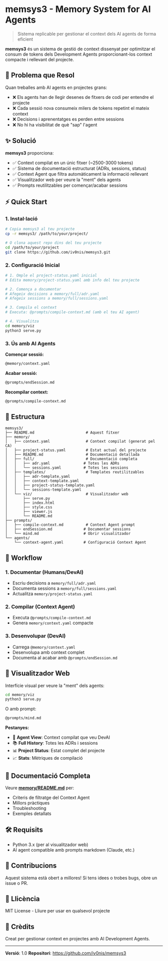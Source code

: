 # memsys3 - Memory System for AI Agents

> Sistema replicable per gestionar el context dels AI agents de forma eficient

**memsys3** és un sistema de gestió de context dissenyat per optimitzar el consum de tokens dels Development Agents proporcionant-los context compacte i rellevant del projecte.

## 🎯 Problema que Resol

Quan treballes amb AI agents en projectes grans:
- ❌ Els agents han de llegir desenes de fitxers de codi per entendre el projecte
- ❌ Cada sessió nova consumeix milers de tokens repetint el mateix context
- ❌ Decisions i aprenentatges es perden entre sessions
- ❌ No hi ha visibilitat de què "sap" l'agent

## ✨ Solució

**memsys3** proporciona:
- ✅ Context compilat en un únic fitxer (~2500-3000 tokens)
- ✅ Sistema de documentació estructurat (ADRs, sessions, status)
- ✅ Context Agent que filtra automàticament la informació rellevant
- ✅ Visualitzador web per veure la "ment" dels agents
- ✅ Prompts reutilitzables per començar/acabar sessions

## ⚡ Quick Start

### 1. Instal·lació

```bash
# Copia memsys3 al teu projecte
cp -r memsys3/ /path/to/your/project/

# O clona aquest repo dins del teu projecte
cd /path/to/your/project
git clone https://github.com/iv0nis/memsys3.git
```

### 2. Configuració Inicial

```bash
# 1. Omple el project-status.yaml inicial
# Edita memory/project-status.yaml amb info del teu projecte

# 2. Comença a documentar
# Afegeix decisions a memory/full/adr.yaml
# Afegeix sessions a memory/full/sessions.yaml

# 3. Compila el context
# Executa: @prompts/compile-context.md (amb el teu AI agent)

# 4. Visualitza
cd memory/viz
python3 serve.py
```

### 3. Ús amb AI Agents

**Començar sessió:**
```bash
@memory/context.yaml
```

**Acabar sessió:**
```bash
@prompts/endSession.md
```

**Recompilar context:**
```bash
@prompts/compile-context.md
```

## 📁 Estructura

```
memsys3/
├── README.md                       # Aquest fitxer
├── memory/
│   ├── context.yaml                # Context compilat (generat pel CA)
│   ├── project-status.yaml         # Estat actual del projecte
│   ├── README.md                   # Documentació detallada
│   ├── full/                       # Documentació completa
│   │   ├── adr.yaml               # Totes les ADRs
│   │   └── sessions.yaml          # Totes les sessions
│   ├── templates/                  # Templates reutilitzables
│   │   ├── adr-template.yaml
│   │   ├── context-template.yaml
│   │   ├── project-status-template.yaml
│   │   └── sessions-template.yaml
│   └── viz/                        # Visualitzador web
│       ├── serve.py
│       ├── index.html
│       ├── style.css
│       ├── viewer.js
│       └── README.md
├── prompts/
│   ├── compile-context.md          # Context Agent prompt
│   ├── endSession.md              # Documentar sessions
│   └── mind.md                    # Obrir visualitzador
└── agents/
    └── context-agent.yaml         # Configuració Context Agent
```

## 🔄 Workflow

### 1. **Documentar** (Humans/DevAI)
- Escriu decisions a `memory/full/adr.yaml`
- Documenta sessions a `memory/full/sessions.yaml`
- Actualitza `memory/project-status.yaml`

### 2. **Compilar** (Context Agent)
- Executa `@prompts/compile-context.md`
- Genera `memory/context.yaml` compacte

### 3. **Desenvolupar** (DevAI)
- Carrega `@memory/context.yaml`
- Desenvolupa amb context complet
- Documenta al acabar amb `@prompts/endSession.md`

## 🎨 Visualitzador Web

Interfície visual per veure la "ment" dels agents:

```bash
cd memory/viz
python3 serve.py
```

O amb prompt:
```bash
@prompts/mind.md
```

**Pestanyes:**
- 🤖 **Agent View**: Context compilat que veu DevAI
- 📚 **Full History**: Totes les ADRs i sessions
- 📊 **Project Status**: Estat complet del projecte
- 📈 **Stats**: Mètriques de compilació

## 📖 Documentació Completa

Veure **[memory/README.md](memory/README.md)** per:
- Criteris de filtratge del Context Agent
- Millors pràctiques
- Troubleshooting
- Exemples detallats

## 🛠 Requisits

- Python 3.x (per al visualitzador web)
- AI agent compatible amb prompts markdown (Claude, etc.)

## 🤝 Contribucions

Aquest sistema està obert a millores! Si tens idees o trobes bugs, obre un issue o PR.

## 📝 Llicència

MIT License - Lliure per usar en qualsevol projecte

## 🙏 Crèdits

Creat per gestionar context en projectes amb AI Development Agents.

---

**Versió**: 1.0
**Repositori**: https://github.com/iv0nis/memsys3
